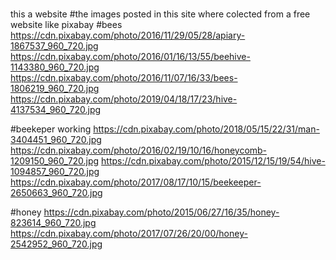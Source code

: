 #
this a website
#the images posted in this site where colected from a free website like pixabay
#bees
https://cdn.pixabay.com/photo/2016/11/29/05/28/apiary-1867537_960_720.jpg
https://cdn.pixabay.com/photo/2016/01/16/13/55/beehive-1143380_960_720.jpg
https://cdn.pixabay.com/photo/2016/11/07/16/33/bees-1806219_960_720.jpg
https://cdn.pixabay.com/photo/2019/04/18/17/23/hive-4137534_960_720.jpg

#beekeper working
https://cdn.pixabay.com/photo/2018/05/15/22/31/man-3404451_960_720.jpg
 https://cdn.pixabay.com/photo/2016/02/19/10/16/honeycomb-1209150_960_720.jpg
 https://cdn.pixabay.com/photo/2015/12/15/19/54/hive-1094857_960_720.jpg
 https://cdn.pixabay.com/photo/2017/08/17/10/15/beekeeper-2650663_960_720.jpg
 
 #honey
 https://cdn.pixabay.com/photo/2015/06/27/16/35/honey-823614_960_720.jpg
 https://cdn.pixabay.com/photo/2017/07/26/20/00/honey-2542952_960_720.jpg